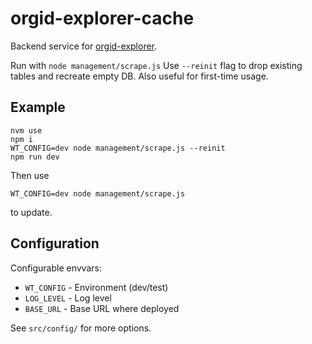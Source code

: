 # orgid-explorer-cache
Backend service for [orgid-explorer](https://github.com/windingtree/orgid-explorer).

Run with `node management/scrape.js`
Use `--reinit` flag to drop existing tables and recreate empty DB. Also useful for first-time usage.

## Example
```
nvm use
npm i
WT_CONFIG=dev node management/scrape.js --reinit
npm run dev
```

Then use
```
WT_CONFIG=dev node management/scrape.js
```
to update.

## Configuration

Configurable envvars:
- `WT_CONFIG` - Environment (dev/test)
- `LOG_LEVEL` - Log level
- `BASE_URL` - Base URL where deployed

See `src/config/` for more options.